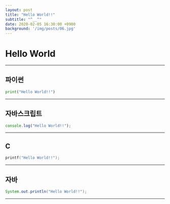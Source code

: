 ```yaml
---
layout: post
title: "Hello World!!"
subtitle: "^__^"
date: 2020-02-05 16:30:00 +0900
background: '/img/posts/06.jpg'
---
```


# Hello World
---

## **파이썬**
```python
print("Hello World!!")
```

***

## **자바스크립트**
~~~javascript
console.log("Hello World!!");
~~~

***

## **C**
```c
printf("Hello World!!");
```

***

## **자바**
```java
System.out.println("Hello World!!");
```

---